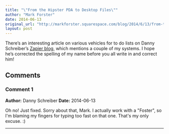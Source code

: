 ```yaml
---
title: "\"From the Hipster PDA to Desktop Files\""
author: "Mark Forster"
date: 2014-06-13
original_url: "http://markforster.squarespace.com/blog/2014/6/13/from-the-hipster-pda-to-desktop-files.html"
layout: post
---
```


There’s an interesting article on various vehicles for to do lists on Danny Schreiber’s [Zapier blog](https://zapier.com/blog/to-do-app-alternatives/), which mentions a couple of my systems.
I hope he’s corrected the spelling of my name before you all write in and correct him!

## Comments

### Comment 1
**Author:** Danny Schreiber
**Date:** 2014-06-13

Oh no! Just fixed. Sorry about that, Mark. I actually work with a "Foster", so I'm blaming my fingers for typing too fast on that one. That's my only excuse. :)

---
